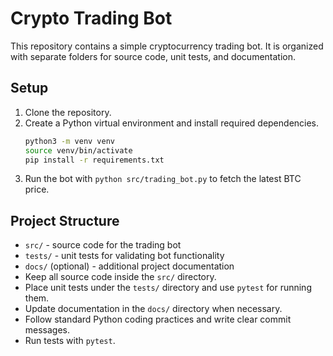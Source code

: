 # Crypto Trading Bot

This repository contains a simple cryptocurrency trading bot. It is organized with separate folders for source code, unit tests, and documentation.

## Setup

1. Clone the repository.
2. Create a Python virtual environment and install required dependencies.
   ```bash
   python3 -m venv venv
   source venv/bin/activate
   pip install -r requirements.txt
   ```
3. Run the bot with `python src/trading_bot.py` to fetch the latest BTC price.
## Project Structure

- `src/` - source code for the trading bot
- `tests/` - unit tests for validating bot functionality
- `docs/` (optional) - additional project documentation
- Keep all source code inside the `src/` directory.
- Place unit tests under the `tests/` directory and use `pytest` for running them.
- Update documentation in the `docs/` directory when necessary.
- Follow standard Python coding practices and write clear commit messages.
- Run tests with `pytest`.
